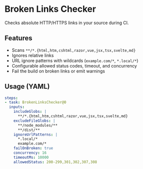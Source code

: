 # Broken Links Checker

Checks absolute HTTP/HTTPS links in your source during CI.

## Features
- Scans `**/*.{html,htm,cshtml,razor,vue,jsx,tsx,svelte,md}`
- Ignores relative links
- URL ignore patterns with wildcards (`example.com/*`, `*.local/*`)
- Configurable allowed status codes, timeout, and concurrency
- Fail the build on broken links or emit warnings

## Usage (YAML)
```yaml
steps:
- task: BrokenLinksChecker@0
  inputs:
    includeGlobs: |
      **/*.{html,htm,cshtml,razor,vue,jsx,tsx,svelte,md}
    excludeFileGlobs: |
      **/node_modules/**
      **/dist/**
    ignoreUrlPatterns: |
      *.local/*
      example.com/*
    failOnBroken: true
    concurrency: 16
    timeoutMs: 10000
    allowedStatus: 200-299,301,302,307,308
